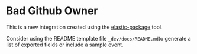 # Bad Github Owner

This is a new integration created using the [elastic-package](https://github.com/elastic/elastic-package) tool.

Consider using the README template file `_dev/docs/README.md`to generate a list of exported fields or include a sample event.